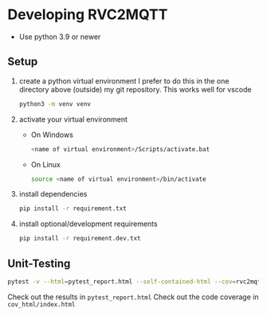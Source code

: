 # Developing RVC2MQTT

- Use python 3.9 or newer

## Setup

1. create a python virtual environment
    I prefer to do this in the one directory above (outside) my git repository.
    This works well for vscode
    ``` bash
    python3 -m venv venv
    ```

2. activate your virtual environment
    * On Windows
        ``` bash
        <name of virtual environment>/Scripts/activate.bat
        ```
    * On Linux
        ``` bash
        source <name of virtual environment>/bin/activate
        ```
3. install dependencies
    ``` bash
    pip install -r requirement.txt
    ```

4. install optional/development requirements
    ``` bash
    pip install -r requirement.dev.txt
    ```

## Unit-Testing

``` bash
pytest -v --html=pytest_report.html --self-contained-html --cov=rvc2mqtt --cov-report html:cov_html
```
Check out the results in `pytest_report.html`
Check out the code coverage in `cov_html/index.html`

